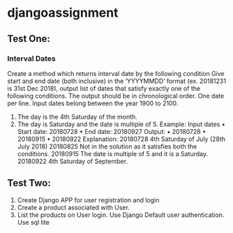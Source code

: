 # djangoassignment
## Test One:
### Interval Dates
Create a method which returns interval date by the following condition
Give start and end date (both inclusive) in the ‘YYYYMMDD’ format (ex. 20181231 is 31st Dec 2018), output list of dates that satisfy exactly one of the following conditions. The output should be in chronological order. One date per line. Input dates belong between the year 1900 to 2100.
1. The day is the 4th Saturday of the month.
2. The day is Saturday and the date is multiple of 5.
Example:
Input dates
• Start date: 20180728
• End date: 20180927
Output:
• 20180728
• 20180915
• 20180922
Explanation:
20180728 4th Saturday of July (28th July 2018) 20180825 Not in the solution as it satisfies both the conditions. 20180915 The date is multiple of 5 and it is a Saturday. 20180922 4th Saturday of September.
## Test Two:
1. Create Django APP for user registration and login
2. Create a product associated with User.
3. List the products on User login.
Use Django Default user authentication.
Use sql lite